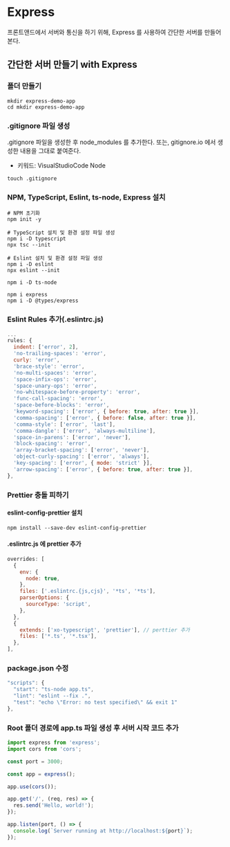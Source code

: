 # Express

프론트앤드에서 서버와 통신을 하기 위해, Express 를 사용하여 간단한 서버를 만들어본다.

## 간단한 서버 만들기 with Express

### 폴더 만들기

```teminal
mkdir express-demo-app
cd mkdir express-demo-app
```

### .gitignore 파일 생성

.gitignore 파일을 생성한 후 node_modules 를 추가한다.
또는, gitignore.io 에서 생성한 내용을 그대로 붙여준다.

- 키워드: VisualStudioCode Node

```teminal
touch .gitignore
```

### NPM, TypeScript, Eslint, ts-node, Express 설치

```teminal
# NPM 초기화
npm init -y

# TypeScript 설치 및 환경 설정 파일 생성
npm i -D typescript
npx tsc --init

# Eslint 설치 및 환경 설정 파일 생성
npm i -D eslint
npx eslint --init

npm i -D ts-node

npm i express
npm i -D @types/express
```

### Eslint Rules 추가(.eslintrc.js)

```javascript
...
rules: {
  indent: ['error', 2],
  'no-trailing-spaces': 'error',
  curly: 'error',
  'brace-style': 'error',
  'no-multi-spaces': 'error',
  'space-infix-ops': 'error',
  'space-unary-ops': 'error',
  'no-whitespace-before-property': 'error',
  'func-call-spacing': 'error',
  'space-before-blocks': 'error',
  'keyword-spacing': ['error', { before: true, after: true }],
  'comma-spacing': ['error', { before: false, after: true }],
  'comma-style': ['error', 'last'],
  'comma-dangle': ['error', 'always-multiline'],
  'space-in-parens': ['error', 'never'],
  'block-spacing': 'error',
  'array-bracket-spacing': ['error', 'never'],
  'object-curly-spacing': ['error', 'always'],
  'key-spacing': ['error', { mode: 'strict' }],
  'arrow-spacing': ['error', { before: true, after: true }],
},
```

### Prettier 충돌 피하기

#### eslint-config-prettier 설치

```teminal
npm install --save-dev eslint-config-prettier
```

#### .eslintrc.js 에 prettier 추가

```javascript
overrides: [
  {
    env: {
      node: true,
    },
    files: ['.eslintrc.{js,cjs}', '*ts', '*ts'],
    parserOptions: {
      sourceType: 'script',
    },
  },
  {
    extends: ['xo-typescript', 'prettier'], // perttier 추가
    files: ['*.ts', '*.tsx'],
  },
],
```

### package.json 수정

```javascript
"scripts": {
  "start": "ts-node app.ts",
  "lint": "eslint --fix .",
  "test": "echo \"Error: no test specified\" && exit 1"
},
```

### Root 폴더 경로에 app.ts 파일 생성 후 서버 시작 코드 추가

```javascript
import express from 'express';
import cors from 'cors';

const port = 3000;

const app = express();

app.use(cors());

app.get('/', (req, res) => {
  res.send('Hello, world!');
});

app.listen(port, () => {
  console.log(`Server running at http://localhost:${port}`);
});
```
